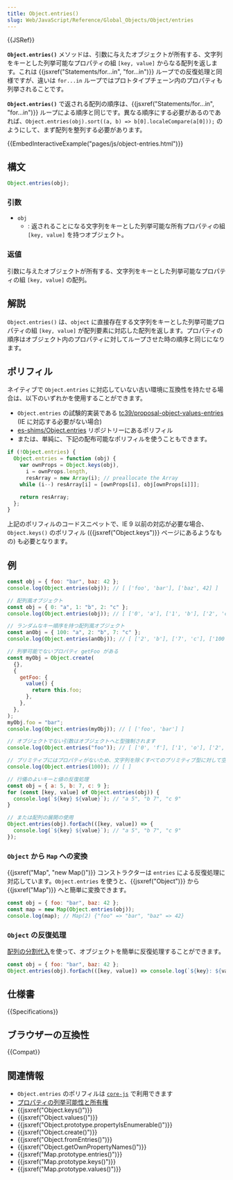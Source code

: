 ```yaml
---
title: Object.entries()
slug: Web/JavaScript/Reference/Global_Objects/Object/entries
---
```


{{JSRef}}

**`Object.entries()`** メソッドは、引数に与えたオブジェクトが所有する、文字列をキーとした列挙可能なプロパティの組 `[key, value]` からなる配列を返します。これは {{jsxref("Statements/for...in", "for...in")}} ループでの反復処理と同様ですが、違いは `for...in` ループではプロトタイプチェーン内のプロパティも列挙されることです。

**`Object.entries()`** で返される配列の順序は、{{jsxref("Statements/for...in", "for...in")}} ループによる順序と同じです。異なる順序にする必要があるのであれば、`Object.entries(obj).sort((a, b) => b[0].localeCompare(a[0]));` のようにして、まず配列を整列する必要があります。

{{EmbedInteractiveExample("pages/js/object-entries.html")}}

## 構文

```js
Object.entries(obj);
```

### 引数

- `obj`
  - : 返されることになる文字列をキーとした列挙可能な所有プロパティの組 `[key, value]` を持つオブジェクト。

### 返値

引数に与えたオブジェクトが所有する、文字列をキーとした列挙可能なプロパティの組 `[key, value]` の配列。

## 解説

`Object.entries()` は、`object` に直接存在する文字列をキーとした列挙可能プロパティの組 `[key, value]` が配列要素に対応した配列を返します。プロパティの順序はオブジェクト内のプロパティに対してループさせた時の順序と同じになります。

## ポリフィル

ネイティブで `Object.entries` に対応していない古い環境に互換性を持たせる場合は、以下のいずれかを使用することができます。

- `Object.entries` の試験的実装である [tc39/proposal-object-values-entries](https://github.com/tc39/proposal-object-values-entries) (IE に対応する必要がない場合)
- [es-shims/Object.entries](https://github.com/es-shims/Object.entries) リポジトリーにあるポリフィル
- または、単純に、下記の配布可能なポリフィルを使うこともできます。

```js
if (!Object.entries) {
  Object.entries = function (obj) {
    var ownProps = Object.keys(obj),
      i = ownProps.length,
      resArray = new Array(i); // preallocate the Array
    while (i--) resArray[i] = [ownProps[i], obj[ownProps[i]]];

    return resArray;
  };
}
```

上記のポリフィルのコードスニペットで、IE 9 以前の対応が必要な場合、`Object.keys()` のポリフィル ({{jsxref("Object.keys")}} ページにあるようなもの) も必要となります。

## 例

```js
const obj = { foo: "bar", baz: 42 };
console.log(Object.entries(obj)); // [ ['foo', 'bar'], ['baz', 42] ]

// 配列風オブジェクト
const obj = { 0: "a", 1: "b", 2: "c" };
console.log(Object.entries(obj)); // [ ['0', 'a'], ['1', 'b'], ['2', 'c'] ]

// ランダムなキー順序を持つ配列風オブジェクト
const anObj = { 100: "a", 2: "b", 7: "c" };
console.log(Object.entries(anObj)); // [ ['2', 'b'], ['7', 'c'], ['100', 'a'] ]

// 列挙可能でないプロパティ getFoo がある
const myObj = Object.create(
  {},
  {
    getFoo: {
      value() {
        return this.foo;
      },
    },
  },
);
myObj.foo = "bar";
console.log(Object.entries(myObj)); // [ ['foo', 'bar'] ]

// オブジェクトでない引数はオブジェクトへと型強制されます
console.log(Object.entries("foo")); // [ ['0', 'f'], ['1', 'o'], ['2', 'o'] ]

// プリミティブにはプロパティがないため、文字列を除くすべてのプリミティブ型に対して空の配列を返します (上記の例を参照)
console.log(Object.entries(100)); // [ ]

// 行儀のよいキーと値の反復処理
const obj = { a: 5, b: 7, c: 9 };
for (const [key, value] of Object.entries(obj)) {
  console.log(`${key} ${value}`); // "a 5", "b 7", "c 9"
}

// または配列の展開の使用
Object.entries(obj).forEach(([key, value]) => {
  console.log(`${key} ${value}`); // "a 5", "b 7", "c 9"
});
```

### `Object` から `Map` への変換

{{jsxref("Map", "new Map()")}} コンストラクターは `entries` による反復処理に対応しています。`Object.entries` を使うと、{{jsxref("Object")}} から {{jsxref("Map")}} へと簡単に変換できます。

```js
const obj = { foo: "bar", baz: 42 };
const map = new Map(Object.entries(obj));
console.log(map); // Map(2) {"foo" => "bar", "baz" => 42}
```

### `Object` の反復処理

[配列の分割代入](/ja/docs/Web/JavaScript/Reference/Operators/Destructuring_assignment#配列の分割代入)を使って、オブジェクトを簡単に反復処理することができます。

```js
const obj = { foo: "bar", baz: 42 };
Object.entries(obj).forEach(([key, value]) => console.log(`${key}: ${value}`)); // "foo: bar", "baz: 42"
```

## 仕様書

{{Specifications}}

## ブラウザーの互換性

{{Compat}}

## 関連情報

- `Object.entries` のポリフィルは [`core-js`](https://github.com/zloirock/core-js#ecmascript-object) で利用できます
- [プロパティの列挙可能性と所有権](/ja/docs/Web/JavaScript/Enumerability_and_ownership_of_properties)
- {{jsxref("Object.keys()")}}
- {{jsxref("Object.values()")}}
- {{jsxref("Object.prototype.propertyIsEnumerable()")}}
- {{jsxref("Object.create()")}}
- {{jsxref("Object.fromEntries()")}}
- {{jsxref("Object.getOwnPropertyNames()")}}
- {{jsxref("Map.prototype.entries()")}}
- {{jsxref("Map.prototype.keys()")}}
- {{jsxref("Map.prototype.values()")}}
